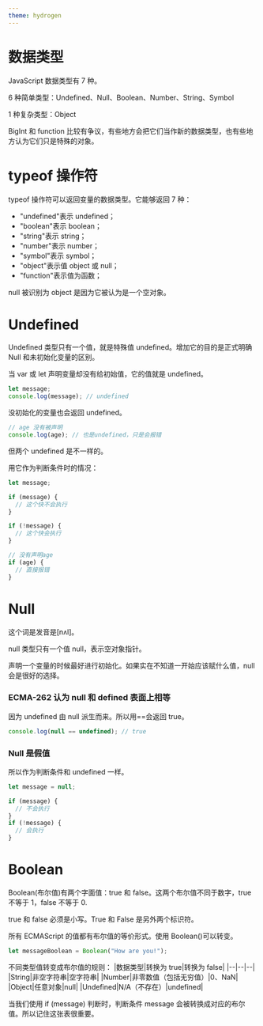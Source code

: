 ```yaml
---
theme: hydrogen
---
```


# 数据类型

JavaScript 数据类型有 7 种。

6 种简单类型：Undefined、Null、Boolean、Number、String、Symbol

1 种复杂类型：Object

BigInt 和 function 比较有争议，有些地方会把它们当作新的数据类型，也有些地方认为它们只是特殊的对象。

# typeof 操作符

typeof 操作符可以返回变量的数据类型。它能够返回 7 种：

- "undefined"表示 undefined；
- "boolean"表示 boolean；
- "string"表示 string；
- "number"表示 number；
- "symbol"表示 symbol；
- "object"表示值 object 或 null；
- "function"表示值为函数；

null 被识别为 object 是因为它被认为是一个空对象。

# Undefined

Undefined 类型只有一个值，就是特殊值 undefined。增加它的目的是正式明确 Null 和未初始化变量的区别。

当 var 或 let 声明变量却没有给初始值，它的值就是 undefined。

```javascript
let message;
console.log(message); // undefined
```

没初始化的变量也会返回 undefined。

```javascript
// age 没有被声明
console.log(age); // 也是undefined，只是会报错
```

但两个 undefined 是不一样的。

用它作为判断条件时的情况：

```javascript
let message;

if (message) {
  // 这个快不会执行
}

if (!message) {
  // 这个快会执行
}

// 没有声明age
if (age) {
  // 直接报错
}
```

# Null

这个词是发音是[nʌl]。

null 类型只有一个值 null，表示空对象指针。

声明一个变量的时候最好进行初始化。如果实在不知道一开始应该赋什么值，null 会是很好的选择。

### ECMA-262 认为 null 和 defined 表面上相等

因为 undefined 由 null 派生而来。所以用==会返回 true。

```javascript
console.log(null == undefined); // true
```

### Null 是假值

所以作为判断条件和 undefined 一样。

```javascript
let message = null;

if (message) {
  // 不会执行
}
if (!message) {
  // 会执行
}
```

# Boolean

Boolean(布尔值)有两个字面值：true 和 false。这两个布尔值不同于数字，true 不等于 1，false 不等于 0.

true 和 false 必须是小写。True 和 False 是另外两个标识符。

所有 ECMAScript 的值都有布尔值的等价形式。使用 Boolean()可以转变。

```javascript
let messageBoolean = Boolean("How are you!");
```

不同类型值转变成布尔值的规则：
|数据类型|转换为 true|转换为 false|
|--|--|--|
|String|非空字符串|空字符串|
|Number|非零数值（包括无穷值）|0、NaN|
|Object|任意对象|null|
|Undefined|N/A（不存在）|undefined|

当我们使用 if (message) 判断时，判断条件 message 会被转换成对应的布尔值。所以记住这张表很重要。
